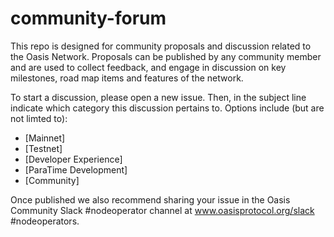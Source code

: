 # community-forum
This repo is designed for community proposals and discussion related to the Oasis Network.
Proposals can be published by any community member and are used to collect feedback,
and engage in discussion on key milestones, road map items and features of the network.

To start a discussion, please open a new issue. Then, in the subject line indicate which category
this discussion pertains to. Options include (but are not limted to):
- [Mainnet]
- [Testnet]
- [Developer Experience]
- [ParaTime Development]
- [Community]

Once published we also recommend sharing your issue in the Oasis Community Slack #nodeoperator
channel at www.oasisprotocol.org/slack #nodeoperators.
